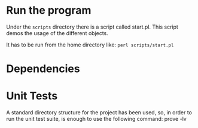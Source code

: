 Run the program
===============

Under the `scripts` directory there is a script called start.pl.
This script demos the usage of the different objects.

It has to be run from the home directory like:
`perl scripts/start.pl`

Dependencies
============

Unit Tests
==========

A standard directory structure for the project has been used, so,
in order to run the unit test suite, is enough to use the following command: prove -lv

